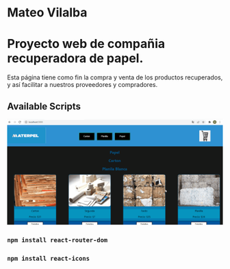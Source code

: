 # Mateo Vilalba 
# Proyecto web de compañia recuperadora de papel.
Esta página tiene como fin la compra y venta de los productos recuperados, y así facilitar a nuestros proveedores y compradores.

## Available Scripts

![image](https://github.com/villalbamateo11/coder-house/blob/main/react/materpel-npx/src/imagenes/materpel.gif)

### `npm install react-router-dom`

### `npm install react-icons`